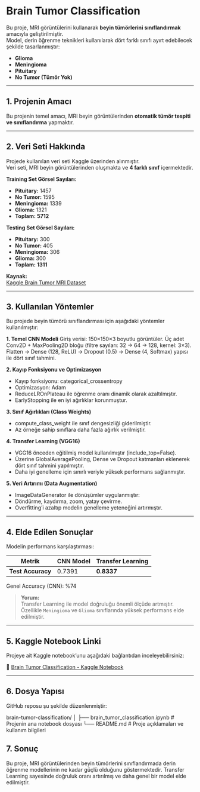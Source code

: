 # **Brain Tumor Classification**

Bu proje, MRI görüntülerini kullanarak **beyin tümörlerini sınıflandırmak** amacıyla geliştirilmiştir.  
Model, derin öğrenme teknikleri kullanılarak dört farklı sınıfı ayırt edebilecek şekilde tasarlanmıştır:

- **Glioma**
- **Meningioma**
- **Pituitary**
- **No Tumor (Tümör Yok)**

---

## **1. Projenin Amacı**
Bu projenin temel amacı, MRI beyin görüntülerinden **otomatik tümör tespiti ve sınıflandırma** yapmaktır.  

---

## **2. Veri Seti Hakkında**
Projede kullanılan veri seti Kaggle üzerinden alınmıştır.  
Veri seti, MRI beyin görüntülerinden oluşmakta ve **4 farklı sınıf** içermektedir.


**Training Set Görsel Sayıları:**
- **Pituitary:** 1457  
- **No Tumor:** 1595  
- **Meningioma:** 1339  
- **Glioma:** 1321  
- **Toplam:** **5712**

**Testing Set Görsel Sayıları:**
- **Pituitary:** 300  
- **No Tumor:** 405  
- **Meningioma:** 306  
- **Glioma:** 300  
- **Toplam:** **1311**

**Kaynak:**  
[Kaggle Brain Tumor MRI Dataset](https://www.kaggle.com/datasets)

---

## **3. Kullanılan Yöntemler**

Bu projede beyin tümörü sınıflandırması için aşağıdaki yöntemler kullanılmıştır:

**1. Temel CNN Modeli**
Giriş verisi: 150×150×3 boyutlu görüntüler.
Üç adet Conv2D + MaxPooling2D bloğu (filtre sayıları: 32 → 64 → 128, kernel: 3×3).
Flatten → Dense (128, ReLU) → Dropout (0.5) → Dense (4, Softmax) yapısı ile dört sınıf tahmini.

**2. Kayıp Fonksiyonu ve Optimizasyon**
- Kayıp fonksiyonu: categorical_crossentropy
- Optimizasyon: Adam
- ReduceLROnPlateau ile öğrenme oranı dinamik olarak azaltılmıştır.
- EarlyStopping ile en iyi ağırlıklar korunmuştur.

**3. Sınıf Ağırlıkları (Class Weights)**
- compute_class_weight ile sınıf dengesizliği giderilmiştir.
- Az örneğe sahip sınıflara daha fazla ağırlık verilmiştir.

**4. Transfer Learning (VGG16)**
- VGG16 önceden eğitilmiş model kullanılmıştır (include_top=False).
- Üzerine GlobalAveragePooling, Dense ve Dropout katmanları eklenerek dört sınıf tahmini yapılmıştır.
- Daha iyi genelleme için sınırlı veriyle yüksek performans sağlanmıştır.

**5. Veri Artırımı (Data Augmentation)**
- ImageDataGenerator ile dönüşümler uygulanmıştır:
- Döndürme, kaydırma, zoom, yatay çevirme.
- Overfitting’i azaltıp modelin genelleme yeteneğini artırmıştır.

---

## **4. Elde Edilen Sonuçlar**

Modelin performans karşılaştırması:

| Metrik            | CNN Model | Transfer Learning |
| ----------------- | --------- | ----------------- |
| **Test Accuracy** | 0.7391    | **0.8337**        |

Genel Accuracy (CNN): %74

> **Yorum:**  
> Transfer Learning ile model doğruluğu önemli ölçüde artmıştır.  
> Özellikle `Meningioma` ve `Glioma` sınıflarında yüksek performans elde edilmiştir.  

---

## **5. Kaggle Notebook Linki**
Projeye ait Kaggle notebook’unu aşağıdaki bağlantıdan inceleyebilirsiniz:  

🔗 [Brain Tumor Classification - Kaggle Notebook](https://www.kaggle.com/code/cansuteymur/brain-tumor-classification)

---

## **6. Dosya Yapısı**
GitHub reposu şu şekilde düzenlenmiştir:

brain-tumor-classification/
│
├── brain_tumor_classification.ipynb     # Projenin ana notebook dosyası
└── README.md                            # Proje açıklamaları ve kullanım bilgileri


## **7. Sonuç**   

Bu proje, MRI görüntülerinden beyin tümörlerini sınıflandırmada derin öğrenme modellerinin ne kadar güçlü olduğunu göstermektedir.
Transfer Learning sayesinde doğruluk oranı artırılmış ve daha genel bir model elde edilmiştir.
